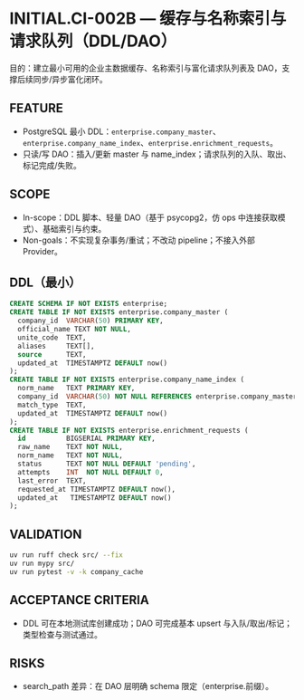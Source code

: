 # INITIAL.CI-002B — 缓存与名称索引与请求队列（DDL/DAO）

目的：建立最小可用的企业主数据缓存、名称索引与富化请求队列表及 DAO，支撑后续同步/异步富化闭环。

## FEATURE
- PostgreSQL 最小 DDL：`enterprise.company_master`、`enterprise.company_name_index`、`enterprise.enrichment_requests`。
- 只读/写 DAO：插入/更新 master 与 name_index；请求队列的入队、取出、标记完成/失败。

## SCOPE
- In-scope：DDL 脚本、轻量 DAO（基于 psycopg2，仿 ops 中连接获取模式）、基础索引与约束。
- Non-goals：不实现复杂事务/重试；不改动 pipeline；不接入外部 Provider。

## DDL（最小）
```sql
CREATE SCHEMA IF NOT EXISTS enterprise;
CREATE TABLE IF NOT EXISTS enterprise.company_master (
  company_id  VARCHAR(50) PRIMARY KEY,
  official_name TEXT NOT NULL,
  unite_code  TEXT,
  aliases     TEXT[],
  source      TEXT,
  updated_at  TIMESTAMPTZ DEFAULT now()
);
CREATE TABLE IF NOT EXISTS enterprise.company_name_index (
  norm_name   TEXT PRIMARY KEY,
  company_id  VARCHAR(50) NOT NULL REFERENCES enterprise.company_master(company_id),
  match_type  TEXT,
  updated_at  TIMESTAMPTZ DEFAULT now()
);
CREATE TABLE IF NOT EXISTS enterprise.enrichment_requests (
  id          BIGSERIAL PRIMARY KEY,
  raw_name    TEXT NOT NULL,
  norm_name   TEXT NOT NULL,
  status      TEXT NOT NULL DEFAULT 'pending',
  attempts    INT  NOT NULL DEFAULT 0,
  last_error  TEXT,
  requested_at TIMESTAMPTZ DEFAULT now(),
  updated_at   TIMESTAMPTZ DEFAULT now()
);
```

## VALIDATION
```bash
uv run ruff check src/ --fix
uv run mypy src/
uv run pytest -v -k company_cache
```

## ACCEPTANCE CRITERIA
- DDL 可在本地测试库创建成功；DAO 可完成基本 upsert 与入队/取出/标记；类型检查与测试通过。

## RISKS
- search_path 差异：在 DAO 层明确 schema 限定（enterprise.前缀）。

